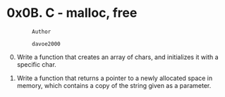 #      			0x0B. C - malloc, free


			Author

			davoe2000

0. Write a function that creates an array of chars, and initializes it with a specific char.

1.  Write a function that returns a pointer to a newly allocated space in memory, which contains a copy of the string given as a parameter.
